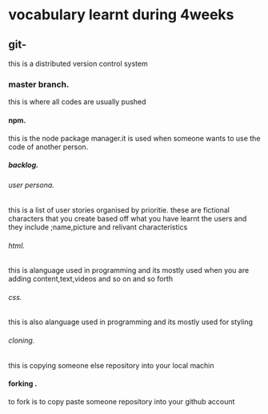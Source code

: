 # vocabulary learnt during 4weeks

## git-
 this is a distributed version control system

### master branch. 
this is where all codes are usually pushed

#### npm.
 this is the node package manager.it is used when someone wants to use the code of another person.
##### backlog.
 ###### user persona.
 this is a list of user stories organised by prioritie. these are fictional characters that you create based off what you have learnt the users and they include ;name,picture and relivant characteristics

###### html.
 this is alanguage used in programming and its mostly used when you are adding content,text,videos and so on and so forth
###### css.
this is also alanguage used in programming and its mostly used for styling
###### cloning.
this is copying someone else repository into your local machin
#### forking .
to fork is to copy paste someone repository into your github account
